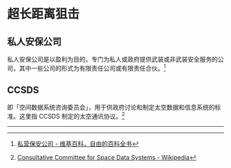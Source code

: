 # 超长距离狙击

## 私人安保公司

私人安保公司是以盈利为目的，专门为私人或政府提供武装或非武装安全服务的公司，其中一些公司的形式为有限责任公司或有限责任合伙。[^1]

## CCSDS

即「空间数据系统咨询委员会」，用于供政府讨论和制定太空数据和信息系统的标准。这里指 CCSDS 制定的太空通讯协议。[^2]

---

[^1]: [私营保安公司 - 维基百科，自由的百科全书](https://zh.wikipedia.org/wiki/%E7%A7%81%E8%90%A5%E4%BF%9D%E5%AE%89%E5%85%AC%E5%8F%B8)
[^2]: [Consultative Committee for Space Data Systems - Wikipedia](https://en.wikipedia.org/wiki/Consultative_Committee_for_Space_Data_Systems)
